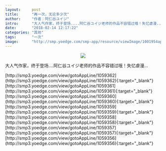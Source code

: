 ```yaml
---
layout:     post
title:      "再一次，无论多少次"
author:     "作者：阿仁谷ユイジ"
intro:      "大人气作家，终于登场....阿仁谷ユイジ老师的作品不容错过哦！失忆虐漫..."
date:       "2018-02-14 12:17:22"
categories: "其他"
tags:       "一次"
image:      "http://smp.yoedge.com/smp-app/resource/viewImage/1001954appline.png"
---
```

<div style="text-align: center">
<p><img src="http://smp.yoedge.com/smp-app/resource/viewImage/1001954appline.png"/></p>
</div>
<p class="post-meta">
<span>大人气作家，终于登场....阿仁谷ユイジ老师的作品不容错过哦！失忆虐漫...</span>
</p>
[http://smp3.yoedge.com/view/gotoAppLine/1059362](http://smp3.yoedge.com/view/gotoAppLine/1059362){:target="_blank"}
[http://smp3.yoedge.com/view/gotoAppLine/1059361](http://smp3.yoedge.com/view/gotoAppLine/1059361){:target="_blank"}
[http://smp3.yoedge.com/view/gotoAppLine/1059360](http://smp3.yoedge.com/view/gotoAppLine/1059360){:target="_blank"}
[http://smp3.yoedge.com/view/gotoAppLine/1059359](http://smp3.yoedge.com/view/gotoAppLine/1059359){:target="_blank"}
[http://smp3.yoedge.com/view/gotoAppLine/1059358](http://smp3.yoedge.com/view/gotoAppLine/1059358){:target="_blank"}
[http://smp3.yoedge.com/view/gotoAppLine/1059357](http://smp3.yoedge.com/view/gotoAppLine/1059357){:target="_blank"}
[http://smp3.yoedge.com/view/gotoAppLine/1059356](http://smp3.yoedge.com/view/gotoAppLine/1059356){:target="_blank"}


